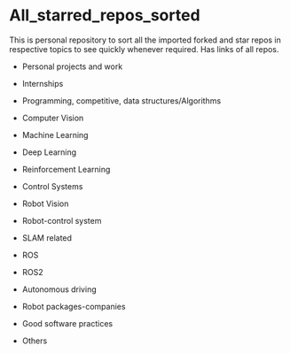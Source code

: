 # All_starred_repos_sorted
This is personal repository to sort all the imported forked and star repos in respective topics to see quickly whenever required. Has links of all repos.

* Personal projects and work

* Internships

* Programming, competitive, data structures/Algorithms 

* Computer Vision

* Machine Learning 

* Deep Learning

* Reinforcement Learning

* Control Systems

* Robot Vision

* Robot-control system

* SLAM related

* ROS 

* ROS2 

* Autonomous driving


* Robot packages-companies


* Good software practices


* Others
